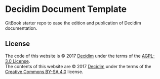 # Decidim Document Template

GitBook starter repo to ease the edition and publication of Decidim documentation.

## License

The code of this website is &copy; 2017 [Decidim](https://decidim.org) under the terms of the [AGPL-3.0 License](https://choosealicense.com/licenses/agpl-3.0/).  
The contents of this website are &copy; 2017 [Decidim](https://decidim.org) under the terms of the [Creative Commons BY-SA 4.0](https://creativecommons.org/licenses/by-sa/4.0/deed) license.
